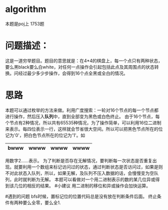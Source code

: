 ﻿# algorithm

本题是poj上 1753题

# 问题描述：
这是一道穷举题目。题目的意思就是：在4*4的棋盘上，每一个点只有两种状态，要么黑black要么白white，对任何一点操作会引起包括此点及其周围点的状态转换。问经过最少多少步操作，会得到16个点全黑或全白的情况。
# 思路
本题可以通过枚举的方法来做。利用广度搜索：一轮对16个节点的每一个节点都进行操作，然后压入**队列**中，直到全部变为黑色或白色终止。
由于16个节点，每个节点有2种情况，所以共有65535种情况，为了操作简单，可以利用16位二进制来表示。每四位表示一行，这样就会节省很大空间。所以可以把黑色节点所在的位记为'0'，把白色节点所在的位记为'1'。如

| bwww | wwww | wwww | wwww |
| ----| ----  | ----  |----|

用数字2……表示。
为了判断是否存在无解情况，要判断每一次状态是否重复出现。就要利用一个数组来标记访问过的状态，通过判断状态是否访问过，如果是则不对此状态入队列，所以，如果无解，及队列不压入数据的话，会慢慢变为空队列，此时就判断为无解。
本题可以看做对一个用二进制表示的数的某几位异或得到该几位的相反的结果。
#小建议
用二进制的移位和异或操作会加快运算。

#遇到的问题
bfs时候，置标记位的位置代码总是没有放在判断条件后面。
终止条件有两种要么全零，要么全1.




